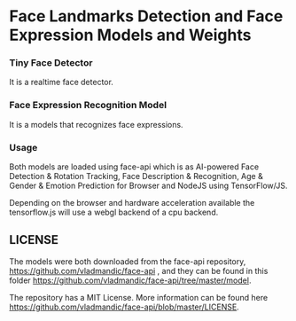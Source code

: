 # Face Landmarks Detection and Face Expression Models and Weights

### Tiny Face Detector

It is a realtime face detector.

### Face Expression Recognition Model

It is a models that recognizes face expressions.

### Usage

Both models are loaded using face-api which is as AI-powered Face Detection & Rotation Tracking, Face Description & Recognition, Age & Gender & Emotion Prediction for Browser and NodeJS using TensorFlow/JS.

Depending on the browser and hardware acceleration available the tensorflow.js will use a webgl backend of a cpu backend.

## LICENSE

The models were both downloaded from the face-api repository, https://github.com/vladmandic/face-api , and they can be found in this folder https://github.com/vladmandic/face-api/tree/master/model.

The repository has a MIT License. More information can be found here https://github.com/vladmandic/face-api/blob/master/LICENSE.